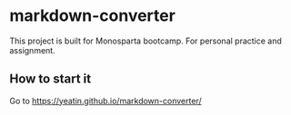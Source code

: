 # markdown-converter
This project is built for Monosparta bootcamp. For personal practice and assignment.
## How to start it
Go to https://yeatin.github.io/markdown-converter/
